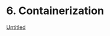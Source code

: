 # 6. Containerization

[Untitled](6%20Containerization%205493ada37c40457b869d5d0f5ed84887/Untitled%20Database%20186ecf3230f24fdc82f415aaa865f2d2.csv)